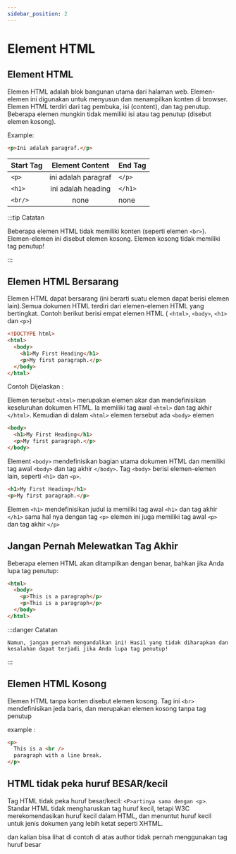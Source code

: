 ```yaml
---
sidebar_position: 2
---
```


# Element HTML

## Element HTML

Elemen HTML adalah blok bangunan utama dari halaman web. Elemen-elemen ini digunakan untuk menyusun dan menampilkan konten di browser. Elemen HTML terdiri dari tag pembuka, isi (content), dan tag penutup. Beberapa elemen mungkin tidak memiliki isi atau tag penutup (disebut elemen kosong).

Example:

```html
<p>Ini adalah paragraf.</p>
```

| Start Tag |   Element Content   | End Tag |
| --------- | :-----------------: | ------- |
| `<p>`     | ini adalah paragraf | `</p>`  |
| `<h1>`    | ini adalah heading  | `</h1>` |
| `<br/>`   |        none         | none    |

:::tip Catatan

Beberapa elemen HTML tidak memiliki konten (seperti elemen `<br>`). Elemen-elemen ini disebut elemen kosong. Elemen kosong tidak memiliki tag penutup!

:::

## Elemen HTML Bersarang

Elemen HTML dapat bersarang (ini berarti suatu elemen dapat berisi elemen lain).Semua dokumen HTML terdiri dari elemen-elemen HTML yang bertingkat. Contoh berikut berisi empat elemen HTML ( `<html>`, `<body>`, `<h1>` dan `<p>`)

```html
<!DOCTYPE html>
<html>
  <body>
    <h1>My First Heading</h1>
    <p>My first paragraph.</p>
  </body>
</html>
```

Contoh Dijelaskan :

Elemen tersebut `<html>` merupakan elemen akar dan mendefinisikan keseluruhan dokumen HTML. Ia memiliki tag awal `<html>` dan tag akhir `</html>`. Kemudian di dalam `<html>` elemen tersebut ada `<body>` elemen

```html
<body>
  <h1>My First Heading</h1>
  <p>My first paragraph.</p>
</body>
```

Element `<body>` mendefinisikan bagian utama dokumen HTML dan memiliki tag awal `<body>` dan tag akhir `</body>`. Tag `<body>` berisi elemen-elemen lain, seperti `<h1>` dan `<p>`.

```html
<h1>My First Heading</h1>
<p>My first paragraph.</p>
```

Elemen `<h1>` mendefinisikan judul ia memiliki tag awal `<h1>` dan tag akhir `</h1>` sama hal nya dengan tag `<p>` elemen ini juga memiliki tag awal `<p>` dan tag akhir `</p>`

## Jangan Pernah Melewatkan Tag Akhir

Beberapa elemen HTML akan ditampilkan dengan benar, bahkan jika Anda lupa tag penutup:

```html
<html>
  <body>
    <p>This is a paragraph</p>
    <p>This is a paragraph</p>
  </body>
</html>
```

:::danger Catatan

    Namun, jangan pernah mengandalkan ini! Hasil yang tidak diharapkan dan kesalahan dapat terjadi jika Anda lupa tag penutup!

:::

## Elemen HTML Kosong

Elemen HTML tanpa konten disebut elemen kosong. Tag ini `<br>` mendefinisikan jeda baris, dan merupakan elemen kosong tanpa tag penutup

example :

```html
<p>
  This is a <br />
  paragraph with a line break.
</p>
```

## HTML tidak peka huruf BESAR/kecil

Tag HTML tidak peka huruf besar/kecil: `<P>artinya sama dengan <p>`.
Standar HTML tidak mengharuskan tag huruf kecil, tetapi W3C merekomendasikan huruf kecil dalam HTML, dan menuntut huruf kecil untuk jenis dokumen yang lebih ketat seperti XHTML.

dan kalian bisa lihat di contoh di atas author tidak pernah menggunakan tag huruf besar
